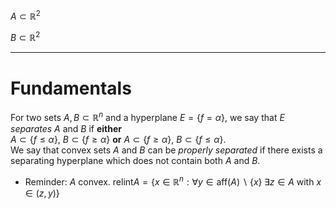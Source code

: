 
<div class="flex h-full justify-evenly items-center">

  $A \subset \mathbb{R}^2$

  <div class="h-full w-0.5 bg-black/30 rounded-full" />

  $B \subset \mathbb{R}^2$

</div>

--- 

# Fundamentals

<Definition label="1.9">

For two sets $A, B \subset \mathbb{R}^n$ and a hyperplane $E = \{f = \alpha\}$, we say that $E$ _separates_ $A$ and $B$ if **either** \
$A \subset \{f \leq \alpha\}$, $B \subset \{f \geq \alpha\}$ **or** $A \subset \{f \geq \alpha\}$, $B \subset \{f \leq \alpha\}$. \
We say that convex sets $A$ and $B$ can be _properly separated_
if there exists a separating hyperplane which does not contain both $A$ and $B$.

</Definition>

<div class="mt-8">

- Reminder: $A$ convex. $\text{relint} A = \{x \in \mathbb{R}^n : \forall y \in \text{aff}(A) \backslash \{x\} \; \exists z \in A \text{ with } x \in (z, y)\}$
</div>